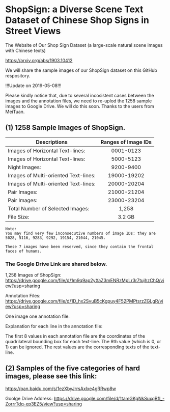 # ShopSign: a Diverse Scene Text Dataset of Chinese Shop Signs in Street Views
The Website of Our Shop Sign Dataset (a large-scale natural scene images with Chinese texts)


https://arxiv.org/abs/1903.10412

We will share the sample images of our ShopSign dataset on this GitHub respository. 

!!!Update on 2019-05-08!!!

Please kindly notice that, due to several incosistent cases between the images and the annotation files, we need to re-uplod the 1258 sample images to Google Drive.  We will do this soon.   Thanks to the users from MeiTuan. 

## (1) 1258 Sample Images of ShopSign.

| Descriptions                         | Ranges of Image IDs  |
| ------------------------------------ | :-----------------:  |
| Images of Horizontal Text-lines:       | 0001-0123 |
| Images of Horizontal Text-lines:       | 5000-5123 |
| Night  Images:                         | 9200-9400 |
| Images of Multi-oriented Text-lines:   | 19000-19202 |
| Images of Multi-oriented Text-lines:   | 20000-20204 |
| Pair Images:                           | 21000-21204 |
| Pair Images:                           | 23000-23204 |
| Total Number of Selected Images:       | 1,258       |
| File Size:                             | 3.2 GB      |


```
Note: 
You may find very few inconsecutive numbers of image IDs: they are 5028, 5116, 9283, 9292, 19154, 21044, 21045.

These 7 images have been reserved, since they contain the frontal faces of humans. 

```
### The Google Drive Link are shared below. 

1,258 Images of ShopSign: https://drive.google.com/file/d/1m9q9ap2yXaZ3mENRzMpLr3r7tujhzChQ/view?usp=sharing

Annotation Files:  https://drive.google.com/file/d/1D_hx2SvuB5cKgpuy4F52PMPtsrzZGLgR/view?usp=sharing

One image one annotation file. 

Explanation for each line in the annotation file:  

The first 8 values in each annotation file are the coordinates of the quadrilateral bounding box for each text-line. The 9th value (which is 0, or 1) can be ignored.  The rest values are the corresponding texts of the text-line.

## (2) Samples of the five  categories of hard images, please see this link: 

https://pan.baidu.com/s/1ezXbyJrrsAxlxe4gRRwp8w

Goolge Drive Address: https://drive.google.com/file/d/1tamGKgNkSuxgBfI_-ZorrrTdq-ep3EZ5/view?usp=sharing

